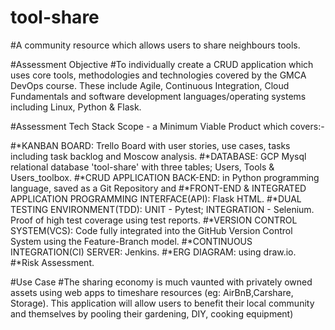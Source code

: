 # tool-share
#A community resource which allows users to share neighbours tools.

#Assessment Objective
#To individually create a CRUD application which uses core tools, methodologies and technologies covered by the GMCA DevOps course. These include Agile, Continuous Integration, Cloud Fundamentals and software development languages/operating systems including Linux, Python & Flask.

#Assessment Tech Stack Scope - a Minimum Viable Product which covers:- 

#*KANBAN BOARD: Trello Board with user stories, use cases, tasks including task backlog and Moscow analysis.
#*DATABASE: GCP Mysql relational database 'tool-share' with three tables; Users, Tools & Users_toolbox.
#*CRUD APPLICATION BACK-END: in Python programming language, saved as a Git Repository and
#*FRONT-END & INTEGRATED APPLICATION PROGRAMMING INTERFACE(API): Flask HTML.
#*DUAL TESTING ENVIRONMENT(TDD): UNIT - Pytest; INTEGRATION - Selenium. Proof of high test coverage using test reports.
#*VERSION CONTROL SYSTEM(VCS): Code fully integrated into the GitHub Version Control System using the Feature-Branch model.
#*CONTINUOUS INTEGRATION(CI) SERVER: Jenkins.
#*ERG DIAGRAM: using draw.io.
#*Risk Assessment.

#Use Case
#The sharing economy is much vaunted with privately owned assets using web apps to timeshare resources (eg: AirBnB,Carshare, Storage). This application will allow users to benefit their local community and themselves by pooling their gardening, DIY, cooking equipment)
#
#
#
#
#
#
